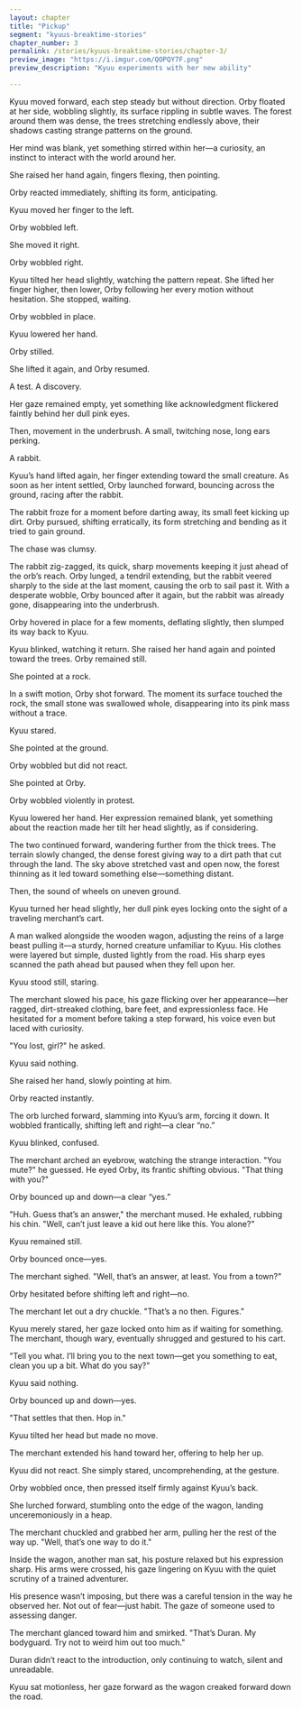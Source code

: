 ```yaml
---
layout: chapter
title: "Pickup"
segment: "kyuus-breaktime-stories"
chapter_number: 3
permalink: /stories/kyuus-breaktime-stories/chapter-3/
preview_image: "https://i.imgur.com/QOPQY7F.png"
preview_description: "Kyuu experiments with her new ability"

---
```

Kyuu moved forward, each step steady but without direction. Orby floated at her side, wobbling slightly, its surface rippling in subtle waves. The forest around them was dense, the trees stretching endlessly above, their shadows casting strange patterns on the ground.

Her mind was blank, yet something stirred within her—a curiosity, an instinct to interact with the world around her.

She raised her hand again, fingers flexing, then pointing.

Orby reacted immediately, shifting its form, anticipating.

Kyuu moved her finger to the left.

Orby wobbled left.

She moved it right.

Orby wobbled right.

Kyuu tilted her head slightly, watching the pattern repeat. She lifted her finger higher, then lower, Orby following her every motion without hesitation. She stopped, waiting.

Orby wobbled in place.

Kyuu lowered her hand.

Orby stilled.

She lifted it again, and Orby resumed.

A test. A discovery.

Her gaze remained empty, yet something like acknowledgment flickered faintly behind her dull pink eyes.

Then, movement in the underbrush. A small, twitching nose, long ears perking.

A rabbit.

Kyuu’s hand lifted again, her finger extending toward the small creature. As soon as her intent settled, Orby launched forward, bouncing across the ground, racing after the rabbit.

The rabbit froze for a moment before darting away, its small feet kicking up dirt. Orby pursued, shifting erratically, its form stretching and bending as it tried to gain ground.

The chase was clumsy.

The rabbit zig-zagged, its quick, sharp movements keeping it just ahead of the orb’s reach. Orby lunged, a tendril extending, but the rabbit veered sharply to the side at the last moment, causing the orb to sail past it. With a desperate wobble, Orby bounced after it again, but the rabbit was already gone, disappearing into the underbrush.

Orby hovered in place for a few moments, deflating slightly, then slumped its way back to Kyuu.

Kyuu blinked, watching it return. She raised her hand again and pointed toward the trees. Orby remained still.

She pointed at a rock.

In a swift motion, Orby shot forward. The moment its surface touched the rock, the small stone was swallowed whole, disappearing into its pink mass without a trace.

Kyuu stared.

She pointed at the ground.

Orby wobbled but did not react.

She pointed at Orby.

Orby wobbled violently in protest.

Kyuu lowered her hand. Her expression remained blank, yet something about the reaction made her tilt her head slightly, as if considering.

The two continued forward, wandering further from the thick trees. The terrain slowly changed, the dense forest giving way to a dirt path that cut through the land. The sky above stretched vast and open now, the forest thinning as it led toward something else—something distant.

Then, the sound of wheels on uneven ground.

Kyuu turned her head slightly, her dull pink eyes locking onto the sight of a traveling merchant’s cart.

A man walked alongside the wooden wagon, adjusting the reins of a large beast pulling it—a sturdy, horned creature unfamiliar to Kyuu. His clothes were layered but simple, dusted lightly from the road. His sharp eyes scanned the path ahead but paused when they fell upon her.

Kyuu stood still, staring.

The merchant slowed his pace, his gaze flicking over her appearance—her ragged, dirt-streaked clothing, bare feet, and expressionless face. He hesitated for a moment before taking a step forward, his voice even but laced with curiosity.

"You lost, girl?" he asked.

Kyuu said nothing.

She raised her hand, slowly pointing at him.

Orby reacted instantly.

The orb lurched forward, slamming into Kyuu’s arm, forcing it down. It wobbled frantically, shifting left and right—a clear “no.”

Kyuu blinked, confused.

The merchant arched an eyebrow, watching the strange interaction. "You mute?" he guessed. He eyed Orby, its frantic shifting obvious. "That thing with you?"

Orby bounced up and down—a clear “yes.”

"Huh. Guess that’s an answer," the merchant mused. He exhaled, rubbing his chin. "Well, can’t just leave a kid out here like this. You alone?"

Kyuu remained still.

Orby bounced once—yes.

The merchant sighed. "Well, that’s an answer, at least. You from a town?"

Orby hesitated before shifting left and right—no.

The merchant let out a dry chuckle. "That’s a no then. Figures."

Kyuu merely stared, her gaze locked onto him as if waiting for something. The merchant, though wary, eventually shrugged and gestured to his cart.

"Tell you what. I’ll bring you to the next town—get you something to eat, clean you up a bit. What do you say?"

Kyuu said nothing.

Orby bounced up and down—yes.

"That settles that then. Hop in."

Kyuu tilted her head but made no move.

The merchant extended his hand toward her, offering to help her up.

Kyuu did not react. She simply stared, uncomprehending, at the gesture.

Orby wobbled once, then pressed itself firmly against Kyuu’s back.

She lurched forward, stumbling onto the edge of the wagon, landing unceremoniously in a heap.

The merchant chuckled and grabbed her arm, pulling her the rest of the way up. "Well, that’s one way to do it."

Inside the wagon, another man sat, his posture relaxed but his expression sharp. His arms were crossed, his gaze lingering on Kyuu with the quiet scrutiny of a trained adventurer.

His presence wasn’t imposing, but there was a careful tension in the way he observed her. Not out of fear—just habit. The gaze of someone used to assessing danger.

The merchant glanced toward him and smirked. "That’s Duran. My bodyguard. Try not to weird him out too much."

Duran didn’t react to the introduction, only continuing to watch, silent and unreadable.

Kyuu sat motionless, her gaze forward as the wagon creaked forward down the road.
